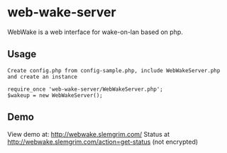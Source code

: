 web-wake-server
================================

WebWake is a web interface for wake-on-lan based on php.

Usage
-------------------------

    Create config.php from config-sample.php, include WebWakeServer.php and create an instance

    require_once 'web-wake-server/WebWakeServer.php';
    $wakeup = new WebWakeServer();


Demo
-------------------------
View demo at: http://webwake.slemgrim.com/
Status at http://webwake.slemgrim.com/action=get-status (not encrypted)
